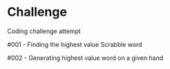 # Challenge
Coding challenge attempt

#001 - Finding the highest value Scrabble word

#002 - Generating highest value word on a given hand
